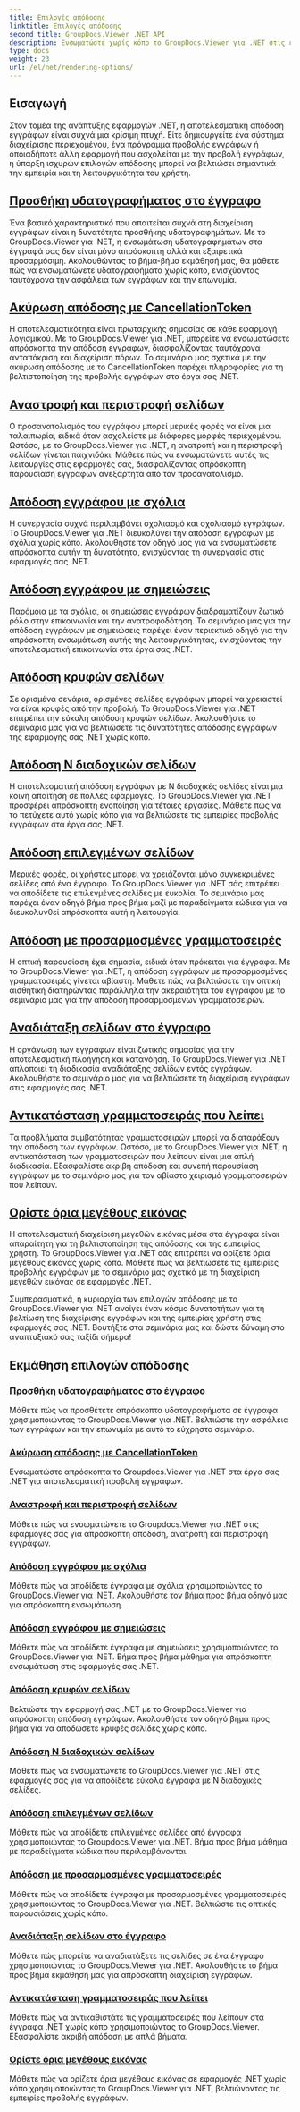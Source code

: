 ```yaml
---
title: Επιλογές απόδοσης
linktitle: Επιλογές απόδοσης
second_title: GroupDocs.Viewer .NET API
description: Ενσωματώστε χωρίς κόπο το GroupDocs.Viewer για .NET στις εφαρμογές σας με σεμινάρια για επιλογές απόδοσης, από την προσθήκη υδατογραφημάτων έως την προσαρμογή γραμματοσειρών.
type: docs
weight: 23
url: /el/net/rendering-options/
---
```


## Εισαγωγή

Στον τομέα της ανάπτυξης εφαρμογών .NET, η αποτελεσματική απόδοση εγγράφων είναι συχνά μια κρίσιμη πτυχή. Είτε δημιουργείτε ένα σύστημα διαχείρισης περιεχομένου, ένα πρόγραμμα προβολής εγγράφων ή οποιαδήποτε άλλη εφαρμογή που ασχολείται με την προβολή εγγράφων, η ύπαρξη ισχυρών επιλογών απόδοσης μπορεί να βελτιώσει σημαντικά την εμπειρία και τη λειτουργικότητα του χρήστη.

## [Προσθήκη υδατογραφήματος στο έγγραφο](./add-watermark/)

Ένα βασικό χαρακτηριστικό που απαιτείται συχνά στη διαχείριση εγγράφων είναι η δυνατότητα προσθήκης υδατογραφημάτων. Με το GroupDocs.Viewer για .NET, η ενσωμάτωση υδατογραφημάτων στα έγγραφά σας δεν είναι μόνο απρόσκοπτη αλλά και εξαιρετικά προσαρμόσιμη. Ακολουθώντας το βήμα-βήμα εκμάθησή μας, θα μάθετε πώς να ενσωματώνετε υδατογραφήματα χωρίς κόπο, ενισχύοντας ταυτόχρονα την ασφάλεια των εγγράφων και την επωνυμία.

## [Ακύρωση απόδοσης με CancellationToken](./cancel-render-cancellation-token/)

Η αποτελεσματικότητα είναι πρωταρχικής σημασίας σε κάθε εφαρμογή λογισμικού. Με το GroupDocs.Viewer για .NET, μπορείτε να ενσωματώσετε απρόσκοπτα την απόδοση εγγράφων, διασφαλίζοντας ταυτόχρονα ανταπόκριση και διαχείριση πόρων. Το σεμινάριο μας σχετικά με την ακύρωση απόδοσης με το CancellationToken παρέχει πληροφορίες για τη βελτιστοποίηση της προβολής εγγράφων στα έργα σας .NET.

## [Αναστροφή και περιστροφή σελίδων](./flip-rotate-pages/)

Ο προσανατολισμός του εγγράφου μπορεί μερικές φορές να είναι μια ταλαιπωρία, ειδικά όταν ασχολείστε με διάφορες μορφές περιεχομένου. Ωστόσο, με το GroupDocs.Viewer για .NET, η ανατροπή και η περιστροφή σελίδων γίνεται παιχνιδάκι. Μάθετε πώς να ενσωματώνετε αυτές τις λειτουργίες στις εφαρμογές σας, διασφαλίζοντας απρόσκοπτη παρουσίαση εγγράφων ανεξάρτητα από τον προσανατολισμό.

## [Απόδοση εγγράφου με σχόλια](./render-document-comments/)

Η συνεργασία συχνά περιλαμβάνει σχολιασμό και σχολιασμό εγγράφων. Το GroupDocs.Viewer για .NET διευκολύνει την απόδοση εγγράφων με σχόλια χωρίς κόπο. Ακολουθήστε τον οδηγό μας για να ενσωματώσετε απρόσκοπτα αυτήν τη δυνατότητα, ενισχύοντας τη συνεργασία στις εφαρμογές σας .NET.

## [Απόδοση εγγράφου με σημειώσεις](./render-document-notes/)

Παρόμοια με τα σχόλια, οι σημειώσεις εγγράφων διαδραματίζουν ζωτικό ρόλο στην επικοινωνία και την ανατροφοδότηση. Το σεμινάριο μας για την απόδοση εγγράφων με σημειώσεις παρέχει έναν περιεκτικό οδηγό για την απρόσκοπτη ενσωμάτωση αυτής της λειτουργικότητας, ενισχύοντας την αποτελεσματική επικοινωνία στα έργα σας .NET.

## [Απόδοση κρυφών σελίδων](./render-hidden-pages/)

Σε ορισμένα σενάρια, ορισμένες σελίδες εγγράφων μπορεί να χρειαστεί να είναι κρυφές από την προβολή. Το GroupDocs.Viewer για .NET επιτρέπει την εύκολη απόδοση κρυφών σελίδων. Ακολουθήστε το σεμινάριο μας για να βελτιώσετε τις δυνατότητες απόδοσης εγγράφων της εφαρμογής σας .NET χωρίς κόπο.

## [Απόδοση Ν διαδοχικών σελίδων](./render-n-consecutive-pages/)

Η αποτελεσματική απόδοση εγγράφων με N διαδοχικές σελίδες είναι μια κοινή απαίτηση σε πολλές εφαρμογές. Το GroupDocs.Viewer για .NET προσφέρει απρόσκοπτη ενοποίηση για τέτοιες εργασίες. Μάθετε πώς να το πετύχετε αυτό χωρίς κόπο για να βελτιώσετε τις εμπειρίες προβολής εγγράφων στα έργα σας .NET.

## [Απόδοση επιλεγμένων σελίδων](./render-selected-pages/)

Μερικές φορές, οι χρήστες μπορεί να χρειάζονται μόνο συγκεκριμένες σελίδες από ένα έγγραφο. Το GroupDocs.Viewer για .NET σάς επιτρέπει να αποδίδετε τις επιλεγμένες σελίδες με ευκολία. Το σεμινάριο μας παρέχει έναν οδηγό βήμα προς βήμα μαζί με παραδείγματα κώδικα για να διευκολυνθεί απρόσκοπτα αυτή η λειτουργία.

## [Απόδοση με προσαρμοσμένες γραμματοσειρές](./render-custom-fonts/)

Η οπτική παρουσίαση έχει σημασία, ειδικά όταν πρόκειται για έγγραφα. Με το GroupDocs.Viewer για .NET, η απόδοση εγγράφων με προσαρμοσμένες γραμματοσειρές γίνεται αβίαστη. Μάθετε πώς να βελτιώσετε την οπτική αισθητική διατηρώντας παράλληλα την ακεραιότητα του εγγράφου με το σεμινάριο μας για την απόδοση προσαρμοσμένων γραμματοσειρών.

## [Αναδιάταξη σελίδων στο έγγραφο](./reorder-pages/)

Η οργάνωση των εγγράφων είναι ζωτικής σημασίας για την αποτελεσματική πλοήγηση και κατανόηση. Το GroupDocs.Viewer για .NET απλοποιεί τη διαδικασία αναδιάταξης σελίδων εντός εγγράφων. Ακολουθήστε το σεμινάριο μας για να βελτιώσετε τη διαχείριση εγγράφων στις εφαρμογές σας .NET.

## [Αντικατάσταση γραμματοσειράς που λείπει](./replace-missing-font/)

Τα προβλήματα συμβατότητας γραμματοσειρών μπορεί να διαταράξουν την απόδοση των εγγράφων. Ωστόσο, με το GroupDocs.Viewer για .NET, η αντικατάσταση των γραμματοσειρών που λείπουν είναι μια απλή διαδικασία. Εξασφαλίστε ακριβή απόδοση και συνεπή παρουσίαση εγγράφων με το σεμινάριο μας για τον αβίαστο χειρισμό γραμματοσειρών που λείπουν.

## [Ορίστε όρια μεγέθους εικόνας](./set-image-size-limits/)

Η αποτελεσματική διαχείριση μεγεθών εικόνας μέσα στα έγγραφα είναι απαραίτητη για τη βελτιστοποίηση της απόδοσης και της εμπειρίας χρήστη. Το GroupDocs.Viewer για .NET σάς επιτρέπει να ορίζετε όρια μεγέθους εικόνας χωρίς κόπο. Μάθετε πώς να βελτιώσετε τις εμπειρίες προβολής εγγράφων με το σεμινάριο μας σχετικά με τη διαχείριση μεγεθών εικόνας σε εφαρμογές .NET.

Συμπερασματικά, η κυριαρχία των επιλογών απόδοσης με το GroupDocs.Viewer για .NET ανοίγει έναν κόσμο δυνατοτήτων για τη βελτίωση της διαχείρισης εγγράφων και της εμπειρίας χρήστη στις εφαρμογές σας .NET. Βουτήξτε στα σεμινάρια μας και δώστε δύναμη στο αναπτυξιακό σας ταξίδι σήμερα!
## Εκμάθηση επιλογών απόδοσης
### [Προσθήκη υδατογραφήματος στο έγγραφο](./add-watermark/)
Μάθετε πώς να προσθέτετε απρόσκοπτα υδατογραφήματα σε έγγραφα χρησιμοποιώντας το GroupDocs.Viewer για .NET. Βελτιώστε την ασφάλεια των εγγράφων και την επωνυμία με αυτό το εύχρηστο σεμινάριο.
### [Ακύρωση απόδοσης με CancellationToken](./cancel-render-cancellation-token/)
Ενσωματώστε απρόσκοπτα το Groupdocs.Viewer για .NET στα έργα σας .NET για αποτελεσματική προβολή εγγράφων.
### [Αναστροφή και περιστροφή σελίδων](./flip-rotate-pages/)
Μάθετε πώς να ενσωματώνετε το Groupdocs.Viewer για .NET στις εφαρμογές σας για απρόσκοπτη απόδοση, ανατροπή και περιστροφή εγγράφων.
### [Απόδοση εγγράφου με σχόλια](./render-document-comments/)
Μάθετε πώς να αποδίδετε έγγραφα με σχόλια χρησιμοποιώντας το GroupDocs.Viewer για .NET. Ακολουθήστε τον βήμα προς βήμα οδηγό μας για απρόσκοπτη ενσωμάτωση.
### [Απόδοση εγγράφου με σημειώσεις](./render-document-notes/)
Μάθετε πώς να αποδίδετε έγγραφα με σημειώσεις χρησιμοποιώντας το GroupDocs.Viewer για .NET. Βήμα προς βήμα μάθημα για απρόσκοπτη ενσωμάτωση στις εφαρμογές σας .NET.
### [Απόδοση κρυφών σελίδων](./render-hidden-pages/)
Βελτιώστε την εφαρμογή σας .NET με το GroupDocs.Viewer για απρόσκοπτη απόδοση εγγράφων. Ακολουθήστε τον οδηγό βήμα προς βήμα για να αποδώσετε κρυφές σελίδες χωρίς κόπο.
### [Απόδοση Ν διαδοχικών σελίδων](./render-n-consecutive-pages/)
Μάθετε πώς να ενσωματώνετε το GroupDocs.Viewer για .NET στις εφαρμογές σας για να αποδίδετε εύκολα έγγραφα με Ν διαδοχικές σελίδες.
### [Απόδοση επιλεγμένων σελίδων](./render-selected-pages/)
Μάθετε πώς να αποδίδετε επιλεγμένες σελίδες από έγγραφα χρησιμοποιώντας το Groupdocs.Viewer για .NET. Βήμα προς βήμα μάθημα με παραδείγματα κώδικα που περιλαμβάνονται.
### [Απόδοση με προσαρμοσμένες γραμματοσειρές](./render-custom-fonts/)
Μάθετε πώς να αποδίδετε έγγραφα με προσαρμοσμένες γραμματοσειρές χρησιμοποιώντας το GroupDocs.Viewer για .NET. Βελτιώστε τις οπτικές παρουσιάσεις χωρίς κόπο.
### [Αναδιάταξη σελίδων στο έγγραφο](./reorder-pages/)
Μάθετε πώς μπορείτε να αναδιατάξετε τις σελίδες σε ένα έγγραφο χρησιμοποιώντας το GroupDocs.Viewer για .NET. Ακολουθήστε το βήμα προς βήμα εκμάθησή μας για απρόσκοπτη διαχείριση εγγράφων.
### [Αντικατάσταση γραμματοσειράς που λείπει](./replace-missing-font/)
Μάθετε πώς να αντικαθιστάτε τις γραμματοσειρές που λείπουν στα έγγραφα .NET χωρίς κόπο χρησιμοποιώντας το GroupDocs.Viewer. Εξασφαλίστε ακριβή απόδοση με απλά βήματα.
### [Ορίστε όρια μεγέθους εικόνας](./set-image-size-limits/)
Μάθετε πώς να ορίζετε όρια μεγέθους εικόνας σε εφαρμογές .NET χωρίς κόπο χρησιμοποιώντας το GroupDocs.Viewer για .NET, βελτιώνοντας τις εμπειρίες προβολής εγγράφων.